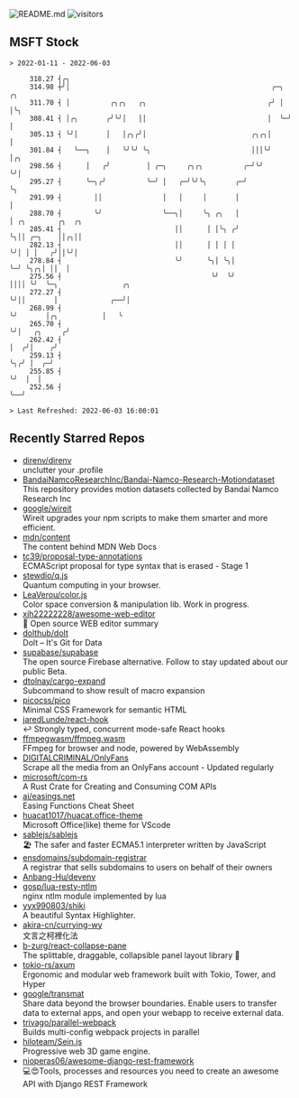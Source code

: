 ![README.md](https://github.com/Gerhut/Gerhut/workflows/README.md/badge.svg)
![visitors](https://visitors.vercel.app/Gerhut/Gerhut?token=8cf69d1f6813d272ef062726b6070c9be4ff72038cfe5a7ded7384a8da65d866)

## MSFT Stock

```
> 2022-01-11 - 2022-06-03

     318.27 ┤╭╮                                                                                                  
     314.98 ┼╯│                                                  ╭─╮ ╭╮                                          
     311.70 ┤ │          ╭╮╭╮   ╭╮                              ╭╯ │ │╰╮                                         
     308.41 ┤ │╭╮       ╭╯╰╯│   ││                              │  ╰─╯ │                                         
     305.13 ┤ ╰╯│       │   │╭╮╭╯│                          ╭╮╭╮│      │                                         
     301.84 ┤   ╰──╮    │   ╰╯╰╯ ╰╮                         │││╰╯      │╭╮                                       
     298.56 ┤      │   ╭╯         │ ╭─╮     ╭╮╭╮          ╭─╯╰╯        ╰╯│                                       
     295.27 ┤      ╰─╮╭╯          ╰─╯ │   ╭─╯╰╯╰╮       ╭─╯              ╰╮                                      
     291.99 ┤        ││               │   │     │       │                 │                                      
     288.70 ┤        ╰╯               ╰──╮│     ╰╮ ╭╮   │                 │ ╭╮        ╭╮  ╭╮                     
     285.41 ┤                            ││      │ │╰╮ ╭╯                 ╰╮││ ╭─╮    ││╭╮││                     
     282.13 ┤                            ││      │ │ │ │                   ╰╯│ │ │   ╭╯││╰╯│                     
     278.84 ┤                            ╰╯      ╰╮│ ╰╮│                     ╰─╯ ╰╮╭╮│ ││  │                     
     275.56 ┤                                     ╰╯  ╰╯                          ││││ ╰╯  ╰─╮                ╭╮ 
     272.27 ┤                                                                     ╰╯││       │             ╭──╯│ 
     268.99 ┤                                                                       ╰╯       │╭╮           │   ╰ 
     265.70 ┤                                                                                ╰╯│   ╭╮     ╭╯     
     262.42 ┤                                                                                  │  ╭╯│    ╭╯      
     259.13 ┤                                                                                  ╰╮╭╯ │  ╭─╯       
     255.85 ┤                                                                                   ╰╯  │  │         
     252.56 ┤                                                                                       ╰──╯         

> Last Refreshed: 2022-06-03 16:00:01
```

## Recently Starred Repos

- [direnv/direnv](https://github.com/direnv/direnv)  
  unclutter your .profile
- [BandaiNamcoResearchInc/Bandai-Namco-Research-Motiondataset](https://github.com/BandaiNamcoResearchInc/Bandai-Namco-Research-Motiondataset)  
  This repository provides motion datasets collected by Bandai Namco Research Inc
- [google/wireit](https://github.com/google/wireit)  
  Wireit upgrades your npm scripts to make them smarter and more efficient.
- [mdn/content](https://github.com/mdn/content)  
  The content behind MDN Web Docs
- [tc39/proposal-type-annotations](https://github.com/tc39/proposal-type-annotations)  
  ECMAScript proposal for type syntax that is erased - Stage 1
- [stewdio/q.js](https://github.com/stewdio/q.js)  
  Quantum computing in your browser.
- [LeaVerou/color.js](https://github.com/LeaVerou/color.js)  
  Color space conversion & manipulation lib. Work in progress.
- [xjh22222228/awesome-web-editor](https://github.com/xjh22222228/awesome-web-editor)  
  🔨  Open source WEB editor summary
- [dolthub/dolt](https://github.com/dolthub/dolt)  
  Dolt – It's Git for Data
- [supabase/supabase](https://github.com/supabase/supabase)  
  The open source Firebase alternative. Follow to stay updated about our public Beta.
- [dtolnay/cargo-expand](https://github.com/dtolnay/cargo-expand)  
  Subcommand to show result of macro expansion
- [picocss/pico](https://github.com/picocss/pico)  
  Minimal CSS Framework for semantic HTML
- [jaredLunde/react-hook](https://github.com/jaredLunde/react-hook)  
  ↩ Strongly typed, concurrent mode-safe React hooks
- [ffmpegwasm/ffmpeg.wasm](https://github.com/ffmpegwasm/ffmpeg.wasm)  
  FFmpeg for browser and node, powered by WebAssembly
- [DIGITALCRIMINAL/OnlyFans](https://github.com/DIGITALCRIMINAL/OnlyFans)  
  Scrape all the media from an OnlyFans account - Updated regularly
- [microsoft/com-rs](https://github.com/microsoft/com-rs)  
  A Rust Crate for Creating and Consuming COM APIs
- [ai/easings.net](https://github.com/ai/easings.net)  
  Easing Functions Cheat Sheet
- [huacat1017/huacat.office-theme](https://github.com/huacat1017/huacat.office-theme)  
  Microsoft Office(like) theme for VScode
- [sablejs/sablejs](https://github.com/sablejs/sablejs)  
  🏖️ The safer and faster ECMA5.1 interpreter written by JavaScript
- [ensdomains/subdomain-registrar](https://github.com/ensdomains/subdomain-registrar)  
  A registrar that sells subdomains to users on behalf of their owners
- [Anbang-Hu/devenv](https://github.com/Anbang-Hu/devenv)  
- [gosp/lua-resty-ntlm](https://github.com/gosp/lua-resty-ntlm)  
  nginx ntlm module implemented by lua
- [yyx990803/shiki](https://github.com/yyx990803/shiki)  
  A beautiful Syntax Highlighter.
- [akira-cn/currying-wy](https://github.com/akira-cn/currying-wy)  
  文言之柯裡化法
- [b-zurg/react-collapse-pane](https://github.com/b-zurg/react-collapse-pane)  
  The splittable, draggable, collapsible panel layout library 🎉
- [tokio-rs/axum](https://github.com/tokio-rs/axum)  
  Ergonomic and modular web framework built with Tokio, Tower, and Hyper
- [google/transmat](https://github.com/google/transmat)  
  Share data beyond the browser boundaries. Enable users to transfer data to external apps, and open your webapp to receive external data.
- [trivago/parallel-webpack](https://github.com/trivago/parallel-webpack)  
  Builds multi-config webpack projects in parallel
- [hiloteam/Sein.js](https://github.com/hiloteam/Sein.js)  
  Progressive web 3D game engine.
- [nioperas06/awesome-django-rest-framework](https://github.com/nioperas06/awesome-django-rest-framework)  
   💻😍Tools, processes and resources you need to create an awesome API with Django REST Framework
